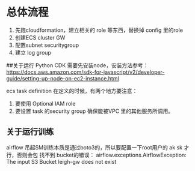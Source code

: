 # 总体流程
1. 先跑cloudformation，建立相关的 role 等东西，替换掉 config 里的role
2. 创建ECS cluster GW
3. 配置subnet securitygroup
4. 建立 log group

##关于运行 Python CDK
需要先安装node，安装方法参考：
https://docs.aws.amazon.com/sdk-for-javascript/v2/developer-guide/setting-up-node-on-ec2-instance.html

ecs task definition 在定义的时候，有两个地方要注意：
1. 要使用 Optional IAM role
2. 要设置 task 的security group 确保能被VPC 里的其他服务所调用。  


## 关于运行训练
airflow 吊起SM训练本质是通过boto3的，所以要配置一下root用户的 ak sk 才行，否则会包 找不到 bucket的错误：
airflow.exceptions.AirflowException: The input S3 Bucket leigh-gw does not exist 